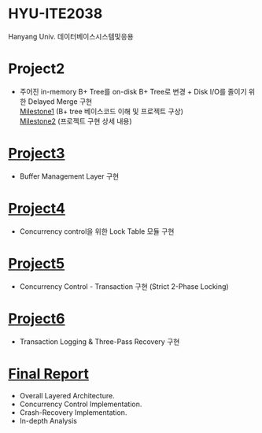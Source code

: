 # HYU-ITE2038
Hanyang Univ. 데이터베이스시스템및응용

# Project2
- 주어진 in-memory B+ Tree를 on-disk B+ Tree로 변경 + Disk I/O를 줄이기 위한 Delayed Merge 구현  
[Milestone1](https://github.com/dycha0430/HYU-ITE2038/wiki/Project2-Milestone1) (B+ tree 베이스코드 이해 및 프로젝트 구상)  
[Milestone2](https://github.com/dycha0430/HYU-ITE2038/wiki/Project2-Milestone2) (프로젝트 구현 상세 내용)

# [Project3](https://github.com/dycha0430/HYU-ITE2038/wiki/Project3)
- Buffer Management Layer 구현  

# [Project4](https://github.com/dycha0430/HYU-ITE2038/wiki/Project4)
- Concurrency control을 위한 Lock Table 모듈 구현  


# [Project5](https://github.com/dycha0430/HYU-ITE2038/wiki/Project5)
- Concurrency Control - Transaction 구현 (Strict 2-Phase Locking)  


# [Project6](https://github.com/dycha0430/HYU-ITE2038/wiki/Project6)
- Transaction Logging & Three-Pass Recovery 구현


# [Final Report](https://github.com/dycha0430/HYU-ITE2038/files/8712808/final_report_final_report.pdf)
- Overall Layered Architecture. 
- Concurrency Control Implementation. 
- Crash-Recovery Implementation. 
- In-depth Analysis 
